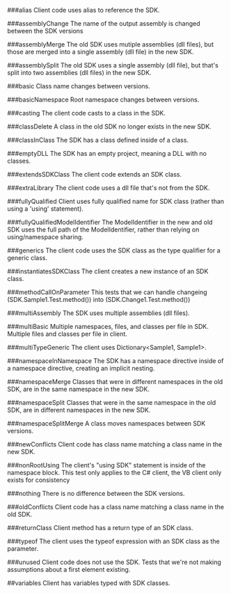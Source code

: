 ###alias
Client code uses alias to reference the SDK.

###assemblyChange
The name of the output assembly is changed between the SDK versions

###assemblyMerge
The old SDK uses mutiple assemblies (dll files), but those are merged into a single assembly (dll file) in the new SDK.

###assemblySplit
The old SDK uses a single assembly (dll file), but that's split into two assemblies (dll files) in the new SDK.

###basic
Class name changes between versions.

###basicNamespace
Root namespace changes between versions.

###casting
The client code casts to a class in the SDK.

###classDelete
A class in the old SDK no longer exists in the new SDK.

###classInClass
The SDK has a class defined inside of a class.

###emptyDLL
The SDK has an empty project, meaning a DLL with no classes.

###extendsSDKClass
The client code extends an SDK class.

###extraLibrary
The client code uses a dll file that's not from the SDK.

###fullyQualified
Client uses fully qualified name for SDK class (rather than using a 'using' statement).

###fullyQualifiedModelIdentifier
The ModelIdentifier in the new and old SDK uses the full path of the ModelIdentifier, rather than relying on using/namespace sharing.

###generics
The client code uses the SDK class as the type qualifier for a generic class.

###instantiatesSDKClass
The client creates a new instance of an SDK class.

###methodCallOnParameter
This tests that we can handle changeing (SDK.Sample1.Test.method()) into (SDK.Change1.Test.method())

###multiAssembly
The SDK uses multiple assemblies (dll files).

###multiBasic
Multiple namespaces, files, and classes per file in SDK.  Multiple files and classes per file in client.

###multiTypeGeneric
The client uses Dictionary<Sample1, Sample1>.

###namespaceInNamespace
The SDK has a namespace directive inside of a namespace directive, creating an implicit nesting.

###namespaceMerge
Classes that were in different namespaces in the old SDK, are in the same namespace in the new SDK.

###namespaceSplit
Classes that were in the same namespace in the old SDK, are in different namespaces in the new SDK.

###namespaceSplitMerge
A class moves namespaces between SDK versions.

###newConflicts
Client code has class name matching a class name in the new SDK.

###nonRootUsing
The client's "using SDK" statement is inside of the namespace block.  This test only applies to the C# client, the VB client only exists for consistency

###nothing
There is no difference between the SDK versions.

###oldConflicts
Client code has a class name matching a class name in the old SDK.

###returnClass
Client method has a return type of an SDK class.

###typeof
The client uses the typeof expression with an SDK class as the parameter.

###unused
Client code does not use the SDK.  Tests that we're not making assumptions about a first element existing.

##variables
Client has variables typed with SDK classes.